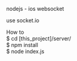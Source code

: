 nodejs - ios websocket

use socket.io

How to  
$ cd [this_project]/server/  
$ npm install  
$ node index.js  
